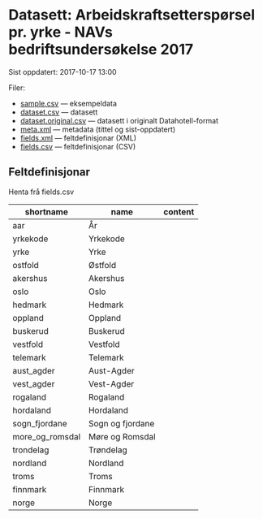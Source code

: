 # Datasett: 	Arbeidskraftsetterspørsel pr. yrke - NAVs bedriftsundersøkelse 2017
 Sist oppdatert: 2017-10-17 13:00

 Filer:
 - [sample.csv](sample.csv) — eksempeldata
 - [dataset.csv](dataset.csv) — datasett
 - [dataset.original.csv](dataset.original.csv) — datasett i originalt Datahotell-format
 - [meta.xml](meta.xml) — metadata (tittel og sist-oppdatert)
 - [fields.xml](fields.xml) — feltdefinisjonar (XML)
 - [fields.csv](fields.csv) — feltdefinisjonar (CSV)


## Feltdefinisjonar
Henta frå fields.csv

| shortname | name | content |
| --- | --- | --- |
| aar | År |  |
| yrkekode | Yrkekode |  |
| yrke | Yrke |  |
| ostfold | Østfold |  |
| akershus | Akershus |  |
| oslo | Oslo |  |
| hedmark | Hedmark |  |
| oppland | Oppland |  |
| buskerud | Buskerud |  |
| vestfold | Vestfold |  |
| telemark | Telemark |  |
| aust_agder | Aust-Agder |  |
| vest_agder | Vest-Agder |  |
| rogaland | Rogaland |  |
| hordaland | Hordaland |  |
| sogn_fjordane | Sogn og fjordane |  |
| more_og_romsdal | Møre og Romsdal |  |
| trondelag | Trøndelag |  |
| nordland | Nordland |  |
| troms | Troms |  |
| finnmark | Finnmark |  |
| norge | Norge |  |
